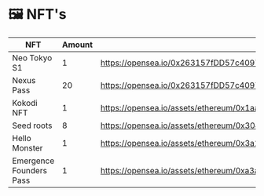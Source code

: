 # 🖼️ NFT's

<table><thead><tr><th width="261">NFT</th><th width="134.33333333333331">Amount </th><th>Link</th></tr></thead><tbody><tr><td>Neo Tokyo S1</td><td>1</td><td><a href="https://opensea.io/0x263157fDD57c40975b3350e58Ad7E41130d5e072">https://opensea.io/0x263157fDD57c40975b3350e58Ad7E41130d5e072</a></td></tr><tr><td>Nexus Pass</td><td>20</td><td><a href="https://opensea.io/0x263157fDD57c40975b3350e58Ad7E41130d5e072">https://opensea.io/0x263157fDD57c40975b3350e58Ad7E41130d5e072</a></td></tr><tr><td>Kokodi NFT</td><td>1</td><td><a href="https://opensea.io/assets/ethereum/0x1aaba8552d4e2fbfc99bc86f31f28788c7dc1218/4062">https://opensea.io/assets/ethereum/0x1aaba8552d4e2fbfc99bc86f31f28788c7dc1218/4062</a></td></tr><tr><td>Seed roots</td><td>8</td><td><a href="https://opensea.io/assets/ethereum/0x304b8281feb6095c62220095f4c5661b72373cca/1300">https://opensea.io/assets/ethereum/0x304b8281feb6095c62220095f4c5661b72373cca/1300</a></td></tr><tr><td>Hello Monster</td><td>1</td><td><a href="https://opensea.io/assets/ethereum/0x3a1561ef33515bba77a4df88d80afa9d363900e1/95">https://opensea.io/assets/ethereum/0x3a1561ef33515bba77a4df88d80afa9d363900e1/95</a></td></tr><tr><td>Emergence Founders Pass</td><td>1</td><td><a href="https://opensea.io/assets/ethereum/0xa3a39a8702d40f1fead4f73477fc53c51053a380/336">https://opensea.io/assets/ethereum/0xa3a39a8702d40f1fead4f73477fc53c51053a380/336</a></td></tr></tbody></table>
